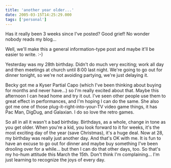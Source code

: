```yaml
---
title: 'another year older...'
date: 2005-03-15T14:25:29.000
tags: ['personal']
---
```


Has it really been 3 weeks since I've posted? Good grief! No wonder nobody reads my blog...

Well, we'll make this a general information-type post and maybe it'll be easier to write. :-)

Yesterday was my 28th birthday. Didn't do much very exciting; work all day and then meetings at church until 8:00 last night. We're going to go out for dinner tonight, so we're not avoiding partying, we're just delaying it.

Becky got me a Kyser Partial Capo (which I've been thinking about buying for months and never have...) so I'm really excited about that. Maybe this afternoon I can head home and try it out. I've seen other people use them to great effect in performances, and I'm hoping I can do the same. She also got me one of those plug-it-right-into-your-TV video game things, it has Pac Man, DigDug, and Galaxian. I do so love the retro games.

So all in all it wasn't a bad birthday. Birthdays, as a whole, change in tone as you get older. When you're a kid, you look forward to it for weeks, it's the most exciting day of the year (save Christmas), it's a huge deal. Now at 28, my birthday was really just another day. And that's OK with me. It is fun to have an excuse to go out for dinner and maybe buy something I've been drooling over for a while... but then I can do that other days, too. So that's my ho-hum attitude this March the 15th. Don't think I'm complaining... I'm just learning to recognize the joys of every day.
